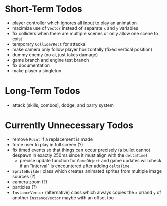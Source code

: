 # Short-Term Todos
- player controller which ignores all input to play an animation
- maximize use of `Vector` instead of separate `x` and `y` variables
- fix colliders when there are multiple scenes or only allow one scene to exist
- temporary `ColliderRect` for attacks
- make camera only follow player horizontally (fixed vertical position)
- dummy enemy (no ai, just takes damage)
- game branch and engine test branch
- fix documentation
- make player a singleton
# Long-Term Todos
- attack (skills, combos), dodge, and parry system
# Currently Unnecessary Todos
- remove `Point` if a replacement is made
- force user to play in full screen (?)
- fix timed events so that things can occur precisely (a bullet cannot despawn in exactly 250ms since it must align with the `deltaTime`)
    - precise update function for `GameObject` and game updates will check if an "interval" is encountered after adding `deltaTime` 
- `SpriteBuilder` class which creates animated sprites from multiple image sources (?)
- camera zoom (?)
- particles (?)
- `InstanceVector` (alternative) class which always copies the `x` or/and `y` of another `InstanceVector` maybe with an offset too
